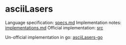 # asciiLasers

Language specification: [specs.md](./docs/specs.md)
Implementation notes: [implementations.md](./docs/implementation.md)
Official implementation: [src](https://github.com/ProkopRandacek/asciiLasers/tree/main/src)

Un-official implementation in go: [asciiLasers-go](https://github.com/marekmaskarinec/asciiLasers-go)
